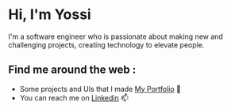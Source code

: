 # Hi, I'm Yossi 

I'm a software engineer who is passionate about making new and challenging projects, creating technology to elevate people.

## Find me around the web :
- Some projects and UIs that I made <a href="">My Portfolio</a> 💼
- You can reach me on <a href="">Linkedin</a> 📫



<!--
**YossiGS/YossiGS** is a ✨ _special_ ✨ repository because its `README.md` (this file) appears on your GitHub profile.

Here are some ideas to get you started:

- 🔭 I’m currently working on ...
- 🌱 I’m currently learning ...
- 👯 I’m looking to collaborate on ...
- 🤔 I’m looking for help with ...
- 💬 Ask me about ...
- 📫 How to reach me: ...
- 😄 Pronouns: ...
- ⚡ Fun fact: ...
-->
